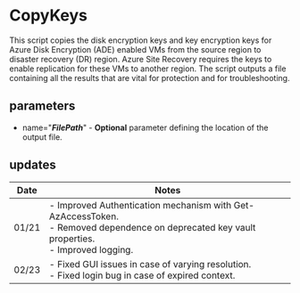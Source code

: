 # CopyKeys

This script copies the disk encryption keys and key encryption keys for Azure Disk Encryption (ADE) enabled VMs from the source region to disaster recovery (DR) region. Azure Site Recovery requires the keys to enable replication for these VMs to another region. The script outputs a file containing all the results that are vital for protection and for troubleshooting.

## parameters

- name="**_FilePath_**" - **Optional** parameter defining the location of the output file.

## updates

| Date | Notes |
|--|--|
|01/21 | - Improved Authentication mechanism with Get-AzAccessToken.</br> - Removed dependence on deprecated key vault properties.</br> - Improved logging. |
|02/23 | - Fixed GUI issues in case of varying resolution.</br> - Fixed login bug in case of expired context. |
